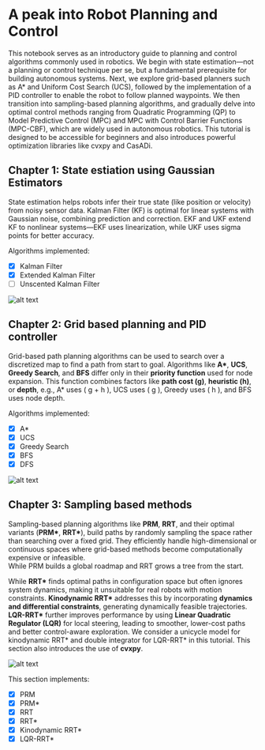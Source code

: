 # A peak into Robot Planning and Control
This notebook serves as an introductory guide to planning and control algorithms commonly used in robotics. We begin with state estimation—not a planning or control technique per se, but a fundamental prerequisite for building autonomous systems. Next, we explore grid-based planners such as A* and Uniform Cost Search (UCS), followed by the implementation of a PID controller to enable the robot to follow planned waypoints. We then transition into sampling-based planning algorithms, and gradually delve into optimal control methods ranging from Quadratic Programming (QP) to Model Predictive Control (MPC) and MPC with Control Barrier Functions (MPC-CBF), which are widely used in autonomous robotics. This tutorial is designed to be accessible for beginners and also introduces powerful optimization libraries like cvxpy and CasADi.

## Chapter 1: State estiation using Gaussian Estimators

State estimation helps robots infer their true state (like position or velocity) from noisy sensor data. Kalman Filter (KF) is optimal for linear systems with Gaussian noise, combining prediction and correction. EKF and UKF extend KF to nonlinear systems—EKF uses linearization, while UKF uses sigma points for better accuracy.

Algorithms implemented:
- [x] Kalman Filter
- [x] Extended Kalman Filter
- [ ] Unscented Kalman Filter

![alt text](https://github.com/RahulHKumar/Robot-Planning-and-Control/blob/main/results/state_estimation.png)

## Chapter 2: Grid based planning and PID controller

Grid-based path planning algorithms can be used to search over a discretized map to find a path from start to goal. Algorithms like **A\***, **UCS**, **Greedy Search**, and **BFS** differ only in their **priority function** used for node expansion. This function combines factors like **path cost (g)**, **heuristic (h)**, or **depth**, e.g., A\* uses \( g + h \), UCS uses \( g \), Greedy uses \( h \), and BFS uses node depth.

Algorithms implemented:
- [x] A*
- [x] UCS
- [x] Greedy Search
- [x] BFS
- [x] DFS

![alt text](https://github.com/RahulHKumar/Robot-Planning-and-Control/blob/main/results/astar_pid_res.png)

## Chapter 3: Sampling based methods

Sampling-based planning algorithms like **PRM**, **RRT**, and their optimal variants (**PRM\***, **RRT\***), build paths by randomly sampling the space rather than searching over a fixed grid. They efficiently handle high-dimensional or continuous spaces where grid-based methods become computationally expensive or infeasible.  
While PRM builds a global roadmap and RRT grows a tree from the start.

While **RRT\*** finds optimal paths in configuration space but often ignores system dynamics, making it unsuitable for real robots with motion constraints. **Kinodynamic RRT\*** addresses this by incorporating **dynamics and differential constraints**, generating dynamically feasible trajectories. **LQR-RRT\*** further improves performance by using **Linear Quadratic Regulator (LQR)** for local steering, leading to smoother, lower-cost paths and better control-aware exploration. We consider a unicycle model for kinodynamic RRT* and double integrator for LQR-RRT* in this tutorial. This section also introduces the use of **cvxpy**.

![alt text](https://github.com/RahulHKumar/Robot-Planning-and-Control/blob/main/results/sbmp.png)

This section implements:
- [x] PRM
- [x] PRM*
- [x] RRT
- [x] RRT*
- [x] Kinodynamic RRT*
- [x] LQR-RRT*
